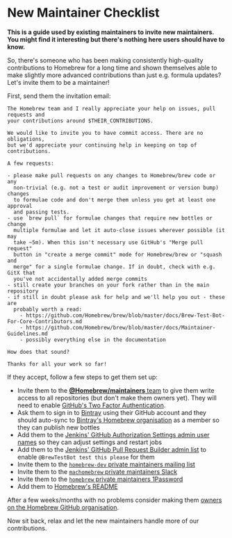 # New Maintainer Checklist

**This is a guide used by existing maintainers to invite new maintainers. You might find it interesting but there's nothing here users should have to know.**

So, there's someone who has been making consistently high-quality contributions to Homebrew for a long time and shown themselves able to make slightly more advanced contributions than just e.g. formula updates? Let's invite them to be a maintainer!

First, send them the invitation email:

```
The Homebrew team and I really appreciate your help on issues, pull requests and
your contributions around $THEIR_CONTRIBUTIONS.

We would like to invite you to have commit access. There are no obligations,
but we'd appreciate your continuing help in keeping on top of contributions.

A few requests:

- please make pull requests on any changes to Homebrew/brew code or any
  non-trivial (e.g. not a test or audit improvement or version bump) changes
  to formulae code and don't merge them unless you get at least one approval
  and passing tests.
- use `brew pull` for formulae changes that require new bottles or change
  multiple formulae and let it auto-close issues wherever possible (it may
  take ~5m). When this isn't necessary use GitHub's "Merge pull request"
  button in "create a merge commit" mode for Homebrew/brew or "squash and
  merge" for a single formulae change. If in doubt, check with e.g. GitX that
  you've not accidentally added merge commits
- still create your branches on your fork rather than in the main repository
- if still in doubt please ask for help and we'll help you out - these are
  probably worth a read:
    - https://github.com/Homebrew/brew/blob/master/docs/Brew-Test-Bot-For-Core-Contributors.md
    - https://github.com/Homebrew/brew/blob/master/docs/Maintainer-Guidelines.md
    - possibly everything else in the documentation

How does that sound?

Thanks for all your work so far!
```

If they accept, follow a few steps to get them set up:

- Invite them to the [**@Homebrew/maintainers** team](https://github.com/orgs/Homebrew/teams/maintainers) to give them write access to all repositories (but don't make them owners yet). They will need to enable [GitHub's Two Factor Authentication](https://help.github.com/articles/about-two-factor-authentication/).
- Ask them to sign in to [Bintray](https://bintray.com) using their GitHub account and they should auto-sync to [Bintray's Homebrew organisation](https://bintray.com/homebrew/organization/edit/members) as a member so they can publish new bottles
- Add them to the [Jenkins' GitHub Authorization Settings admin user names](https://bot.brew.sh/configureSecurity/) so they can adjust settings and restart jobs
- Add them to the [Jenkins' GitHub Pull Request Builder admin list](https://bot.brew.sh/configure) to enable `@BrewTestBot test this please` for them
- Invite them to the [`homebrew-dev` private maintainers mailing list](https://groups.google.com/forum/#!managemembers/homebrew-dev/invite)
- Invite them to the [`machomebrew` private maintainers Slack](https://machomebrew.slack.com/admin/invites)
- Invite them to the [`homebrew` private maintainers 1Password](https://homebrew.1password.com/signin)
- Add them to [Homebrew's README](https://github.com/Homebrew/brew/edit/master/README.md)

After a few weeks/months with no problems consider making them [owners on the Homebrew GitHub organisation](https://github.com/orgs/Homebrew/people).

Now sit back, relax and let the new maintainers handle more of our contributions.
